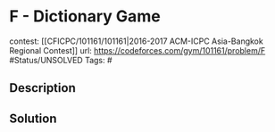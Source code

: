 # F - Dictionary Game

contest: [[CFICPC/101161/101161|2016-2017 ACM-ICPC Asia-Bangkok Regional Contest]]
url: https://codeforces.com/gym/101161/problem/F
#Status/UNSOLVED
Tags: #

## Description

## Solution

